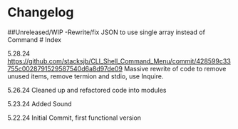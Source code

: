 # Changelog


##Unreleased/WIP
-Rewrite/fix JSON to use single array instead of Command # Index

5.28.24
https://github.com/stacksjb/CLI_Shell_Command_Menu/commit/428599c33755c0028791529587540d6a8d97de09
Massive rewrite of code to remove unused items, remove termion and stdio, use Inquire.

5.26.24
Cleaned up and refactored code into modules

5.23.24
Added Sound

5.22.24
Initial Commit, first functional version